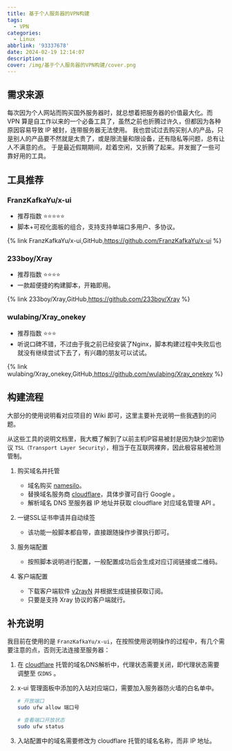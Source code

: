 ```yaml
---
title: 基于个人服务器的VPN构建
tags:
  - VPN
categories:
  - Linux
abbrlink: '93337678'
date: 2024-02-19 12:14:07
description:
cover: /img/基于个人服务器的VPN构建/cover.png
---
```


## 需求来源

   每次因为个人网站而购买国外服务器时，就总想着把服务器的价值最大化。而 VPN 算是自工作以来的一个必备工具了，虽然之前也折腾过许久，但都因为各种原因容易导致 IP 被封，连带服务器无法使用。
   我也尝试过去购买别人的产品，只是别人的产品要不然就是太贵了，或是限流量和限设备，还有隐私等问题，总有让人不满意的点。
   于是最近假期期间，趁着空闲，又折腾了起来。并发掘了一些可靠好用的工具。

## 工具推荐

### FranzKafkaYu/x-ui
- 推荐指数 ⭐⭐⭐⭐⭐
- 脚本+可视化面板的组合，支持支持单端口多用户、多协议。

{% link FranzKafkaYu/x-ui,GitHub,https://github.com/FranzKafkaYu/x-ui %}


### 233boy/Xray
- 推荐指数 ⭐⭐⭐⭐
- 一款超便捷的构建脚本，开箱即用。

{% link 233boy/Xray,GitHub,https://github.com/233boy/Xray %}


### wulabing/Xray_onekey
- 推荐指数 ⭐⭐⭐
- 听说口碑不错，不过由于我之前已经安装了Nginx，脚本构建过程中失败后也就没有继续尝试下去了，有兴趣的朋友可以试试。

{% link wulabing/Xray_onekey,GitHub,https://github.com/wulabing/Xray_onekey %}


## 构建流程

大部分的使用说明看对应项目的 Wiki 即可，这里主要补充说明一些我遇到的问题。

从这些工具的说明文档里，我大概了解到了以前主机IP容易被封是因为缺少加密协议 `TSL（Transport Layer Security）`，相当于在互联网裸奔，因此极容易被检测管制。

1. 购买域名并托管
    - 域名购买 [namesilo](https://www.namesilo.com/)。
    - 替换域名服务商 [cloudflare](https://dash.cloudflare.com/)，具体步骤可自行 Google 。
    - 解析域名 DNS 至服务器 IP 地址并获取 cloudflare 对应域名管理 API 。

2. 一键SSL证书申请并自动续签
    - 该功能一般脚本都自带，直接跟随操作步骤执行即可。

3. 服务端配置
    - 按照脚本说明进行配置，一般配置成功后会生成对应订阅链接或二维码。

4. 客户端配置
    - 下载客户端软件 [v2rayN](https://github.com/2dust/v2rayN) 并根据生成链接获取订阅。
    - 只要是支持 Xray 协议的客户端就行。


## 补充说明

我目前在使用的是 `FranzKafkaYu/x-ui`，在按照使用说明操作的过程中，有几个需要注意的点，否则无法连接至服务器：
1. 在 [cloudflare](https://dash.cloudflare.com/) 托管的域名DNS解析中，代理状态需要关闭，即代理状态需要调整至 `仅DNS` 。
2. x-ui 管理面板中添加的入站对应端口，需要加入服务器防火墙的白名单中。

    ```bash
    # 开放端口
    sudo ufw allow 端口号

    # 查看端口开放状态
    sudo ufw status
    ```
3. 入站配置中的域名需要修改为 cloudflare 托管的域名名称，而非 IP 地址。